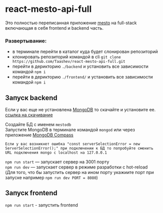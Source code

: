 # react-mesto-api-full

Это полностью переписанная приложение [mesto](https://github.com/Taashev/mesto-react) на full-stack включающая в себя frontend и backend часть.

### Развертывание:

- в терминале перейти в каталог куда будет слонирован репозиторий
- клонировать репозиторий командой в cli `git clone https://github.com/Taashev/react-mesto-api-full.git`
- перейти в дерикторию `./backend` и установить все зависимости командой `npm i`
- перейти в дерикторию `./frontend/` и установить все зависимости командой `npm i`

## Запуск backend

Если у вас еще не установлена [MongoDB](https://www.mongodb.com/) то скачайте и установите ее. \
[ссылка на скачивание](https://www.mongodb.com/try/download/community-kubernetes-operator)

Создайте БД с именем `mestodb` \
Запустите MongoDB в терминале командой `mongod` или через приложение [MongoDB Compass](https://www.mongodb.com/products/compass)

`Если у вас возникнет ошибка "const serverSelectionError = new ServerSelectionError();" при подключении к БД то попробуйте сменить URL подключения mongo с localhost на 127.0.0.1`

`npm run start` — запускает сервер на 3001 порту \
`npm run dev` — запускает сервер в режиме разработки с hot-reload \
(Для того, что бы запустить сервер на ином порту укажиите порт при запуске например `npm run dev PORT = 8080`)

## Запуск frontend

`npm run start` - запустить frontend
